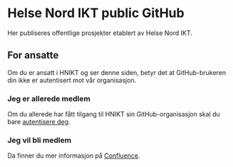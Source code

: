 # Helse Nord IKT public GitHub
Her publiseres offentlige prosjekter etablert av Helse Nord IKT.

## For ansatte
Om du er ansatt i HNIKT og ser denne siden, betyr det at GitHub-brukeren din ikke er autentisert mot vår organisasjon.

### Jeg er allerede medlem
Om du allerede har fått tilgang til HNIKT sin GitHub-organisasjon skal du bare [autentisere deg](https://github.com/orgs/HNIKT/sso).

### Jeg vil bli medlem
Da finner du mer informasjon på [Confluence](https://docs.helsenord.no/x/zr1RI).


<!--

**Here are some ideas to get you started:**

🙋‍♀️ A short introduction - what is your organization all about?
🌈 Contribution guidelines - how can the community get involved?
👩‍💻 Useful resources - where can the community find your docs? Is there anything else the community should know?
🍿 Fun facts - what does your team eat for breakfast?
🧙 Remember, you can do mighty things with the power of [Markdown](https://docs.github.com/github/writing-on-github/getting-started-with-writing-and-formatting-on-github/basic-writing-and-formatting-syntax)
-->
